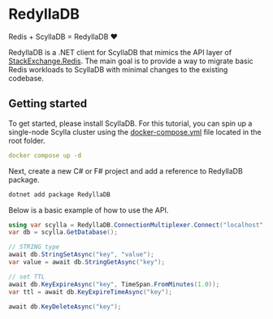 # RedyllaDB

Redis + ScyllaDB = RedyllaDB :heart:

RedyllaDB is a .NET client for ScyllaDB that mimics the API layer of [StackExchange.Redis](https://stackexchange.github.io/StackExchange.Redis/). The main goal is to provide a way to migrate basic Redis workloads to ScyllaDB with minimal changes to the existing codebase. 

## Getting started

To get started, please install ScyllaDB. For this tutorial, you can spin up a single-node Scylla cluster using the [docker-compose.yml](https://github.com/RedyllaDB/RedyllaDB/blob/main/docker-compose.yml#L14) file located in the root folder.

```yml
docker compose up -d
```

Next, create a new C# or F# project and add a reference to RedyllaDB package.

```bash
dotnet add package RedyllaDB 
```

Below is a basic example of how to use the API.

```csharp
using var scylla = RedyllaDB.ConnectionMultiplexer.Connect("localhost", "demo");
var db = scylla.GetDatabase();

// STRING type
await db.StringSetAsync("key", "value");
var value = await db.StringGetAsync("key");

// set TTL
await db.KeyExpireAsync("key", TimeSpan.FromMinutes(1.0));
var ttl = await db.KeyExpireTimeAsync("key");

await db.KeyDeleteAsync("key");
```